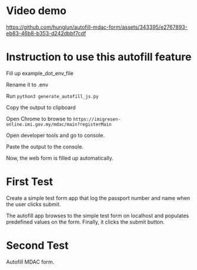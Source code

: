 # Video demo


https://github.com/hunglun/autofill-mdac-form/assets/343395/e2767893-eb83-46b8-b353-d242dbbf7cdf




# Instruction to use this autofill feature
Fill up example_dot_env_file

Rename it to .env

Run `python3 generate_autofill_js.py`

Copy the output to clipboard

Open Chrome to browse to `https://imigresen-online.imi.gov.my/mdac/main?registerMain`

Open developer tools and go to console.

Paste the output to the console.

Now, the web form is filled up automatically.

# First Test
Create a simple test form app that log the passport number and name when the user clicks submit.

The autofill app browses to the simple test form on localhost and populates predefined values on the form. Finally, it clicks the submit button.

# Second Test
Autofill MDAC form. 
